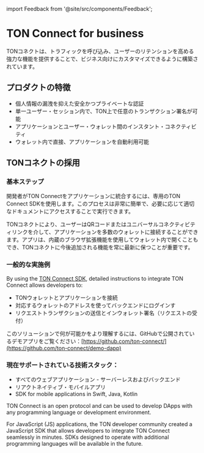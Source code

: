 import Feedback from '@site/src/components/Feedback';

# TON Connect for business

TONコネクトは、トラフィックを呼び込み、ユーザーのリテンションを高める強力な機能を提供することで、ビジネス向けにカスタマイズできるように構築されています。

## プロダクトの特徴

- 個人情報の漏洩を抑えた安全かつプライベートな認証
- 単一ユーザー・セッション内で、TON上で任意のトランザクション署名が可能
- アプリケーションとユーザー・ウォレット間のインスタント・コネクティビティ
- ウォレット内で直接、アプリケーションを自動利用可能

## TONコネクトの採用

### 基本ステップ

開発者がTON Connectをアプリケーションに統合するには、専用のTON Connect SDKを使用します。このプロセスは非常に簡単で、必要に応じて適切なドキュメントにアクセスすることで実行できます。

TONコネクトにより、ユーザーはQRコードまたはユニバーサルコネクティビティリンクを介して、アプリケーションを多数のウォレットに接続することができます。アプリは、内蔵のブラウザ拡張機能を使用してウォレット内で開くこともでき、TONコネクトに今後追加される機能を常に最新に保つことが重要です。

### 一般的な実施例

By using the [TON Connect SDK](https://github.com/ton-connect/sdk), detailed instructions to integrate TON Connect allows developers to:

- TONウォレットとアプリケーションを接続
- 対応するウォレットのアドレスを使ってバックエンドにログインす
- リクエストトランザクションの送信とインウォレット署名（リクエストの受付）

このソリューションで何が可能かをより理解するには、GitHubで公開されているデモアプリをご覧ください：[https://github.com/ton-connect/](https://github.com/ton-connect/demo-dapp)

### 現在サポートされている技術スタック：

- すべてのウェブアプリケーション - サーバーレスおよびバックエンド
- リアクトネイティブ・モバイルアプリ
- SDK for mobile applications in Swift, Java, Kotlin

TON Connect is an open protocol and can be used to develop DApps with any programming language or development environment.

For JavaScript (JS) applications, the TON developer community created a JavaScript SDK that allows developers to integrate TON Connect seamlessly in minutes. SDKs designed to operate with additional programming languages will be available in the future.

<Feedback />

